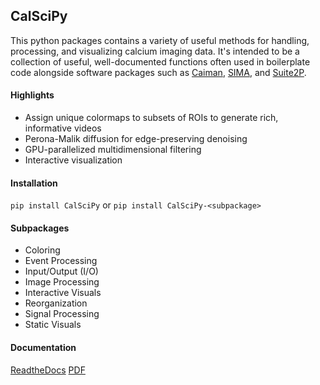 ## CalSciPy
This python packages contains a variety of useful methods for handling, processing, and visualizing calcium imaging data. It's intended to be a collection of useful, well-documented functions often used in boilerplate code alongside software packages such as [Caiman](https://github.com/flatironinstitute/CaImAn), [SIMA](https://github.com/losonczylab/sima), and [Suite2P](https://github.com/MouseLand/suite2p).

#### Highlights
* Assign unique colormaps to subsets of ROIs to generate rich, informative videos
* Perona-Malik diffusion for edge-preserving denoising
* GPU-parallelized multidimensional filtering
* Interactive visualization

#### Installation
`pip install CalSciPy` or `pip install CalSciPy-<subpackage>`

#### Subpackages
* Coloring
* Event Processing
* Input/Output (I/O)
* Image Processing
* Interactive Visuals
* Reorganization
* Signal Processing
* Static Visuals

#### Documentation
[ReadtheDocs](https://calscipy.readthedocs.io/en/latest/index.html#)
[PDF](https://github.com/darikoneil/CalSciPy/edit/master/README.md)

